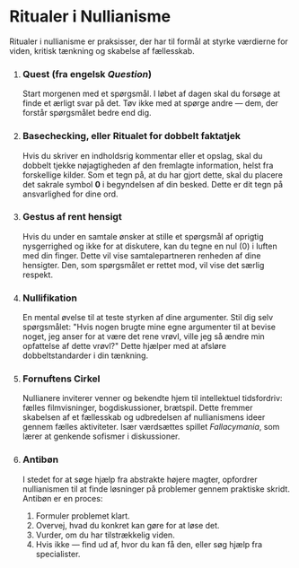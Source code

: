 
# Ritualer i Nullianisme

Ritualer i nullianisme er praksisser, der har til formål at styrke værdierne for viden, kritisk tænkning og skabelse af fællesskab.

1.  ### Quest (fra engelsk *Question*)
    Start morgenen med et spørgsmål. I løbet af dagen skal du forsøge at finde et ærligt svar på det. Tøv ikke med at spørge andre — dem, der forstår spørgsmålet bedre end dig.

2.  ### Basechecking, eller Ritualet for dobbelt faktatjek
    Hvis du skriver en indholdsrig kommentar eller et opslag, skal du dobbelt tjekke nøjagtigheden af den fremlagte information, helst fra forskellige kilder. Som et tegn på, at du har gjort dette, skal du placere det sakrale symbol **0** i begyndelsen af din besked. Dette er dit tegn på ansvarlighed for dine ord.

3.  ### Gestus af rent hensigt
    Hvis du under en samtale ønsker at stille et spørgsmål af oprigtig nysgerrighed og ikke for at diskutere, kan du tegne en nul (0) i luften med din finger. Dette vil vise samtalepartneren renheden af dine hensigter. Den, som spørgsmålet er rettet mod, vil vise det særlig respekt.

4.  ### Nullifikation
    En mental øvelse til at teste styrken af dine argumenter. Stil dig selv spørgsmålet: "Hvis nogen brugte mine egne argumenter til at bevise noget, jeg anser for at være det rene vrøvl, ville jeg så ændre min opfattelse af dette vrøvl?" Dette hjælper med at afsløre dobbeltstandarder i din tænkning.

5.  ### Fornuftens Cirkel
    Nullianere inviterer venner og bekendte hjem til intellektuel tidsfordriv: fælles filmvisninger, bogdiskussioner, brætspil. Dette fremmer skabelsen af et fællesskab og udbredelsen af nullianismens ideer gennem fælles aktiviteter. Især værdsættes spillet *Fallacymania*, som lærer at genkende sofismer i diskussioner.

6.  ### Antibøn
    I stedet for at søge hjælp fra abstrakte højere magter, opfordrer nullianismen til at finde løsninger på problemer gennem praktiske skridt. Antibøn er en proces:
    1.  Formuler problemet klart.
    2.  Overvej, hvad du konkret kan gøre for at løse det.
    3.  Vurder, om du har tilstrækkelig viden.
    4.  Hvis ikke — find ud af, hvor du kan få den, eller søg hjælp fra specialister.
